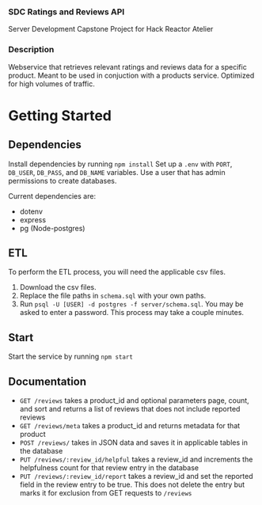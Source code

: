 ### SDC Ratings and Reviews API
Server Development Capstone Project for Hack Reactor Atelier

### Description
Webservice that retrieves relevant ratings and reviews data for a specific product. Meant to be used in conjuction with a products service. Optimized for high volumes of traffic.

# Getting Started
## Dependencies
Install dependencies by running `npm install`
Set up a `.env` with `PORT`, `DB_USER`, `DB_PASS`, and `DB_NAME` variables. Use a user that has admin permissions to create databases.

Current dependencies are:
- dotenv
- express
- pg (Node-postgres)

## ETL
To perform the ETL process, you will need the applicable csv files.
1) Download the csv files.
2) Replace the file paths in `schema.sql` with your own paths.
3) Run `psql -U [USER] -d postgres -f server/schema.sql`. You may be asked to enter a password. This process may take a couple minutes.

## Start
Start the service by running `npm start`

## Documentation
* `GET /reviews` takes a product_id and optional parameters page, count, and sort and returns a list of reviews that does not include reported reviews
* `GET /reviews/meta` takes a product_id and returns metadata for that product
* `POST /reviews/` takes in JSON data and saves it in applicable tables in the database
* `PUT /reviews/:review_id/helpful` takes a review_id and increments the helpfulness count for that review entry in the database
* `PUT /reviews/:review_id/report` takes a review_id and set the reported field in the review entry to be true. This does not delete the entry but marks it for exclusion from GET requests to `/reviews`